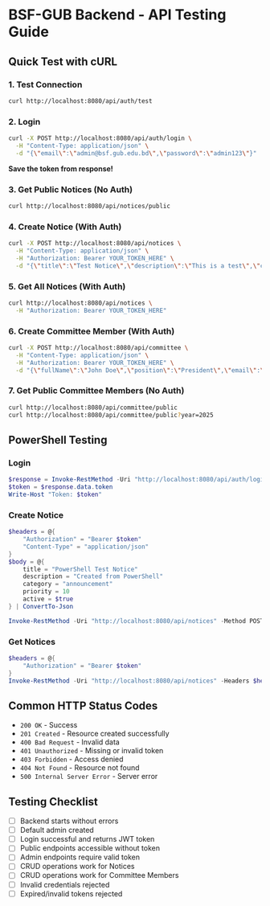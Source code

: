 # BSF-GUB Backend - API Testing Guide

## Quick Test with cURL

### 1. Test Connection

```bash
curl http://localhost:8080/api/auth/test
```

### 2. Login

```bash
curl -X POST http://localhost:8080/api/auth/login \
  -H "Content-Type: application/json" \
  -d "{\"email\":\"admin@bsf.gub.edu.bd\",\"password\":\"admin123\"}"
```

**Save the token from response!**

### 3. Get Public Notices (No Auth)

```bash
curl http://localhost:8080/api/notices/public
```

### 4. Create Notice (With Auth)

```bash
curl -X POST http://localhost:8080/api/notices \
  -H "Content-Type: application/json" \
  -H "Authorization: Bearer YOUR_TOKEN_HERE" \
  -d "{\"title\":\"Test Notice\",\"description\":\"This is a test\",\"category\":\"general\",\"priority\":5,\"active\":true}"
```

### 5. Get All Notices (With Auth)

```bash
curl http://localhost:8080/api/notices \
  -H "Authorization: Bearer YOUR_TOKEN_HERE"
```

### 6. Create Committee Member (With Auth)

```bash
curl -X POST http://localhost:8080/api/committee \
  -H "Content-Type: application/json" \
  -H "Authorization: Bearer YOUR_TOKEN_HERE" \
  -d "{\"fullName\":\"John Doe\",\"position\":\"President\",\"email\":\"john@example.com\",\"year\":\"2025\",\"displayOrder\":1,\"active\":true}"
```

### 7. Get Public Committee Members (No Auth)

```bash
curl http://localhost:8080/api/committee/public
curl http://localhost:8080/api/committee/public?year=2025
```

## PowerShell Testing

### Login

```powershell
$response = Invoke-RestMethod -Uri "http://localhost:8080/api/auth/login" -Method POST -ContentType "application/json" -Body '{"email":"admin@bsf.gub.edu.bd","password":"admin123"}'
$token = $response.data.token
Write-Host "Token: $token"
```

### Create Notice

```powershell
$headers = @{
    "Authorization" = "Bearer $token"
    "Content-Type" = "application/json"
}
$body = @{
    title = "PowerShell Test Notice"
    description = "Created from PowerShell"
    category = "announcement"
    priority = 10
    active = $true
} | ConvertTo-Json

Invoke-RestMethod -Uri "http://localhost:8080/api/notices" -Method POST -Headers $headers -Body $body
```

### Get Notices

```powershell
$headers = @{
    "Authorization" = "Bearer $token"
}
Invoke-RestMethod -Uri "http://localhost:8080/api/notices" -Headers $headers
```

## Common HTTP Status Codes

- `200 OK` - Success
- `201 Created` - Resource created successfully
- `400 Bad Request` - Invalid data
- `401 Unauthorized` - Missing or invalid token
- `403 Forbidden` - Access denied
- `404 Not Found` - Resource not found
- `500 Internal Server Error` - Server error

## Testing Checklist

- [ ] Backend starts without errors
- [ ] Default admin created
- [ ] Login successful and returns JWT token
- [ ] Public endpoints accessible without token
- [ ] Admin endpoints require valid token
- [ ] CRUD operations work for Notices
- [ ] CRUD operations work for Committee Members
- [ ] Invalid credentials rejected
- [ ] Expired/invalid tokens rejected
